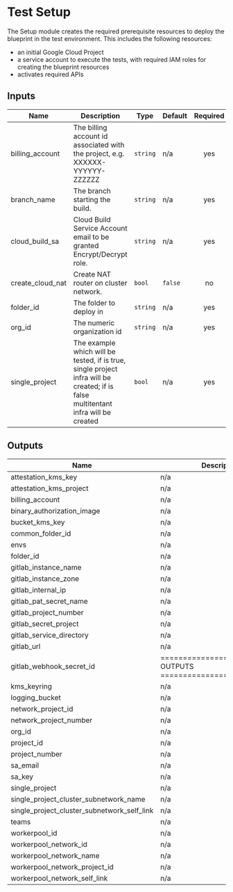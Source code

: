 # Test Setup

The Setup module creates the required prerequisite resources to deploy the blueprint in the test environment. This includes the following resources:
- an initial Google Cloud Project
- a service account to execute the tests, with required IAM roles for creating the blueprint resources
- activates required APIs

<!-- BEGINNING OF PRE-COMMIT-TERRAFORM DOCS HOOK -->
## Inputs

| Name | Description | Type | Default | Required |
|------|-------------|------|---------|:--------:|
| billing\_account | The billing account id associated with the project, e.g. XXXXXX-YYYYYY-ZZZZZZ | `string` | n/a | yes |
| branch\_name | The branch starting the build. | `string` | n/a | yes |
| cloud\_build\_sa | Cloud Build Service Account email to be granted Encrypt/Decrypt role. | `string` | n/a | yes |
| create\_cloud\_nat | Create NAT router on cluster network. | `bool` | `false` | no |
| folder\_id | The folder to deploy in | `string` | n/a | yes |
| org\_id | The numeric organization id | `string` | n/a | yes |
| single\_project | The example which will be tested, if is true, single project infra will be created; if is false multitentant infra will be created | `bool` | n/a | yes |

## Outputs

| Name | Description |
|------|-------------|
| attestation\_kms\_key | n/a |
| attestation\_kms\_project | n/a |
| billing\_account | n/a |
| binary\_authorization\_image | n/a |
| bucket\_kms\_key | n/a |
| common\_folder\_id | n/a |
| envs | n/a |
| folder\_id | n/a |
| gitlab\_instance\_name | n/a |
| gitlab\_instance\_zone | n/a |
| gitlab\_internal\_ip | n/a |
| gitlab\_pat\_secret\_name | n/a |
| gitlab\_project\_number | n/a |
| gitlab\_secret\_project | n/a |
| gitlab\_service\_directory | n/a |
| gitlab\_url | n/a |
| gitlab\_webhook\_secret\_id | =========================== OUTPUTS =========================== |
| kms\_keyring | n/a |
| logging\_bucket | n/a |
| network\_project\_id | n/a |
| network\_project\_number | n/a |
| org\_id | n/a |
| project\_id | n/a |
| project\_number | n/a |
| sa\_email | n/a |
| sa\_key | n/a |
| single\_project | n/a |
| single\_project\_cluster\_subnetwork\_name | n/a |
| single\_project\_cluster\_subnetwork\_self\_link | n/a |
| teams | n/a |
| workerpool\_id | n/a |
| workerpool\_network\_id | n/a |
| workerpool\_network\_name | n/a |
| workerpool\_network\_project\_id | n/a |
| workerpool\_network\_self\_link | n/a |

<!-- END OF PRE-COMMIT-TERRAFORM DOCS HOOK -->
